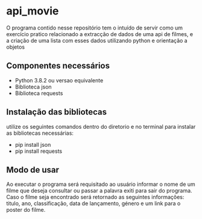 # api_movie
<p>O programa contido nesse repositório tem o intuído de servir como um exercício pratico relacionado a extracção de dados de uma api de filmes, e a criação de uma lista com esses dados utilizando python e orientação a objetos   </p>

<h2><b>Componentes necessários </b></h2>

<ul>
  <li>Python 3.8.2 ou versao equivalente</li>
  <li>Biblioteca json </li>
  <li>Biblioteca requests</li>
</ul>  

<h2><b>Instalação das bibliotecas  </b></h2>
utilize os seguintes comandos dentro do diretorio e no terminal para instalar as bibliotecas necessárias:
<ul>
  <li>pip install json </li>
  <li>pip install requests</li>
</ul>


<h2><b>Modo de usar </b></h2>
<p> Ao executar o programa será requisitado ao usuário informar o nome de um filme que deseja consultar ou passar a palavra exiti para sair do programa. Caso o filme seja encontrado será retornado as seguintes informações: titulo, ano, classificação, data de lançamento, género e um link para o poster do filme. </p>
